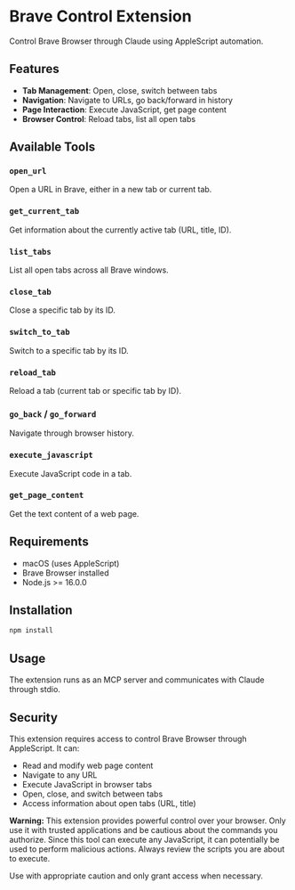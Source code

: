 # Brave Control Extension

Control Brave Browser through Claude using AppleScript automation.

## Features

- **Tab Management**: Open, close, switch between tabs
- **Navigation**: Navigate to URLs, go back/forward in history
- **Page Interaction**: Execute JavaScript, get page content
- **Browser Control**: Reload tabs, list all open tabs

## Available Tools

### `open_url`
Open a URL in Brave, either in a new tab or current tab.

### `get_current_tab`
Get information about the currently active tab (URL, title, ID).

### `list_tabs`
List all open tabs across all Brave windows.

### `close_tab`
Close a specific tab by its ID.

### `switch_to_tab`
Switch to a specific tab by its ID.

### `reload_tab`
Reload a tab (current tab or specific tab by ID).

### `go_back` / `go_forward`
Navigate through browser history.

### `execute_javascript`
Execute JavaScript code in a tab.

### `get_page_content`
Get the text content of a web page.

## Requirements

- macOS (uses AppleScript)
- Brave Browser installed
- Node.js >= 16.0.0

## Installation

```bash
npm install
```

## Usage

The extension runs as an MCP server and communicates with Claude through stdio.

## Security

This extension requires access to control Brave Browser through AppleScript. It can:
- Read and modify web page content
- Navigate to any URL
- Execute JavaScript in browser tabs
- Open, close, and switch between tabs
- Access information about open tabs (URL, title)

**Warning:** This extension provides powerful control over your browser. Only use it with trusted applications and be cautious about the commands you authorize. Since this tool can execute any JavaScript, it can potentially be used to perform malicious actions. Always review the scripts you are about to execute.

Use with appropriate caution and only grant access when necessary.